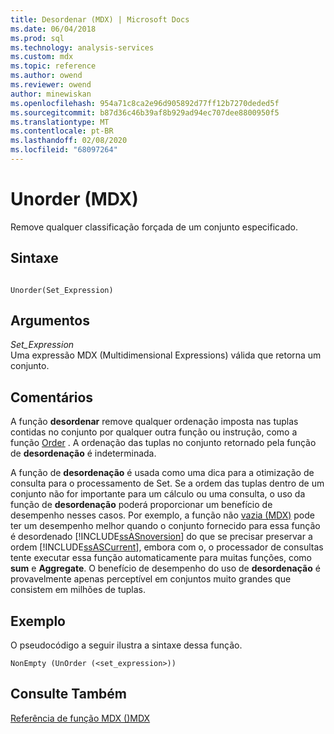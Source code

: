 ```yaml
---
title: Desordenar (MDX) | Microsoft Docs
ms.date: 06/04/2018
ms.prod: sql
ms.technology: analysis-services
ms.custom: mdx
ms.topic: reference
ms.author: owend
ms.reviewer: owend
author: minewiskan
ms.openlocfilehash: 954a71c8ca2e96d905892d77ff12b7270deded5f
ms.sourcegitcommit: b87d36c46b39af8b929ad94ec707dee8800950f5
ms.translationtype: MT
ms.contentlocale: pt-BR
ms.lasthandoff: 02/08/2020
ms.locfileid: "68097264"
---
```

# <a name="unorder-mdx"></a>Unorder (MDX)


  Remove qualquer classificação forçada de um conjunto especificado.  
  
## <a name="syntax"></a>Sintaxe  
  
```  
  
Unorder(Set_Expression)   
```  
  
## <a name="arguments"></a>Argumentos  
 *Set_Expression*  
 Uma expressão MDX (Multidimensional Expressions) válida que retorna um conjunto.  
  
## <a name="remarks"></a>Comentários  
 A função **desordenar** remove qualquer ordenação imposta nas tuplas contidas no conjunto por qualquer outra função ou instrução, como a função [Order](../mdx/order-mdx.md) . A ordenação das tuplas no conjunto retornado pela função de **desordenação** é indeterminada.  
  
 A função de **desordenação** é usada como uma dica para a otimização de consulta para o processamento de Set. Se a ordem das tuplas dentro de um conjunto não for importante para um cálculo ou uma consulta, o uso da função de **desordenação** poderá proporcionar um benefício de desempenho nesses casos. Por exemplo, a função não [vazia (MDX)](../mdx/nonempty-mdx.md) pode ter um desempenho melhor quando o conjunto fornecido para essa função é desordenado [!INCLUDE[ssASnoversion](../includes/ssasnoversion-md.md)] do que se precisar preservar a ordem [!INCLUDE[ssASCurrent](../includes/ssascurrent-md.md)], embora com o, o processador de consultas tente executar essa função automaticamente para muitas funções, como **sum** e **Aggregate**. O benefício de desempenho do uso de **desordenação** é provavelmente apenas perceptível em conjuntos muito grandes que consistem em milhões de tuplas.  
  
## <a name="example"></a>Exemplo  
 O pseudocódigo a seguir ilustra a sintaxe dessa função.  
  
```  
NonEmpty (UnOrder (<set_expression>))  
```  
  
## <a name="see-also"></a>Consulte Também  
 [Referência de função MDX &#40;&#41;MDX](../mdx/mdx-function-reference-mdx.md)  
  
  
